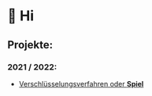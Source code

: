 <h1 align="left">👋 Hi</h1>

## Projekte:

### 2021 / 2022:

- [Verschlüsselungsverfahren oder **Spiel**](https://github.com/InformatikPGWV/.github/blob/main/profile/projects_2021-2022/verschluesselungsverfahren_oder_spiel.md)